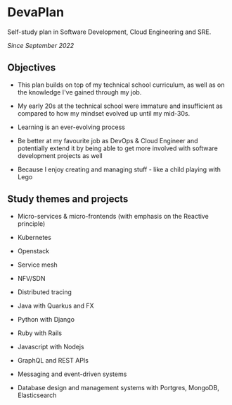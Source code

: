 # DevaPlan

Self-study plan in Software Development, Cloud Engineering and SRE.

_Since September 2022_  


## Objectives

- This plan builds on top of my technical school curriculum, as well as on the knowledge I've gained through my job.

- My early 20s at the technical school were immature and insufficient as compared to how my mindset evolved up until my mid-30s.

- Learning is an ever-evolving process

- Be better at my favourite job as DevOps & Cloud Engineer and potentially extend it by being able to get more involved with software development projects as well

- Because I enjoy creating and managing stuff - like a child playing with Lego

## Study themes and projects

- Micro-services & micro-frontends (with emphasis on the Reactive principle)

- Kubernetes

- Openstack

- Service mesh

- NFV/SDN

- Distributed tracing

- Java with Quarkus and FX

- Python with Django

- Ruby with Rails

- Javascript with Nodejs

- GraphQL and REST APIs

- Messaging and event-driven systems

- Database design and management systems with Portgres, MongoDB, Elasticsearch